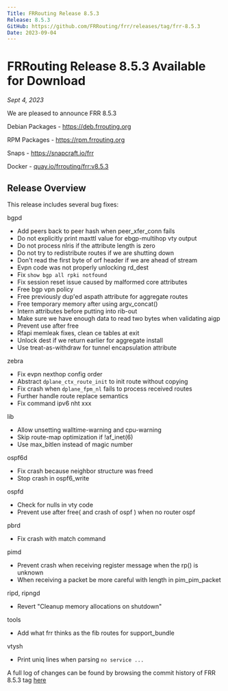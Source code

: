 ```yaml
---
Title: FRRouting Release 8.5.3
Release: 8.5.3
GitHub: https://github.com/FRRouting/frr/releases/tag/frr-8.5.3
Date: 2023-09-04
---
```


FRRouting Release 8.5.3 Available for Download
============================================

*Sept 4, 2023*

We are pleased to announce FRR 8.5.3

Debian Packages - https://deb.frrouting.org

RPM Packages - https://rpm.frrouting.org

Snaps - https://snapcraft.io/frr

Docker - [quay.io/frrouting/frr:v8.5.3](https://quay.io/repository/frrouting/frr/manifest/sha256:70702141339aed92dcf5dc869093085e866dc7891067e3e02a581b13214b39d8)

## Release Overview

This release includes several bug fixes:

bgpd
- Add peers back to peer hash when peer_xfer_conn fails
- Do not explicitly print maxttl value for ebgp-multihop vty output
- Do not process nlris if the attribute length is zero
- Do not try to redistribute routes if we are shutting down
- Don't read the first byte of orf header if we are ahead of stream
- Evpn code was not properly unlocking rd_dest
- Fix `show bgp all rpki notfound`
- Fix session reset issue caused by malformed core attributes
- Free bgp vpn policy
- Free previously dup'ed aspath attribute for aggregate routes
- Free temporary memory after using argv_concat()
- Intern attributes before putting into rib-out
- Make sure we have enough data to read two bytes when validating aigp
- Prevent use after free
- Rfapi memleak fixes, clean ce tables at exit
- Unlock dest if we return earlier for aggregate install
- Use treat-as-withdraw for tunnel encapsulation attribute

zebra
- Fix evpn nexthop config order
- Abstract `dplane_ctx_route_init` to init route without copying
- Fix crash when `dplane_fpm_nl` fails to process received routes
- Further handle route replace semantics
- Fix command ipv6 nht xxx

lib
- Allow unsetting walltime-warning and cpu-warning
- Skip route-map optimization if !af_inet(6)
- Use max_bitlen instead of magic number

ospf6d
- Fix crash because neighbor structure was freed
- Stop crash in ospf6_write

ospfd
- Check for nulls in vty code
- Prevent use after free( and crash of ospf ) when no router ospf

pbrd
- Fix crash with match command

pimd
- Prevent crash when receiving register message when the rp() is unknown
- When receiving a packet be more careful with length in pim_pim_packet

ripd, ripngd
- Revert "Cleanup memory allocations on shutdown"

tools
- Add what frr thinks as the fib routes for support_bundle

vtysh
- Print uniq lines when parsing `no service ...`

A full log of changes can be found by browsing the commit history of FRR 8.5.3 tag [here](https://github.com/FRRouting/frr/commits/frr-8.5.3)

